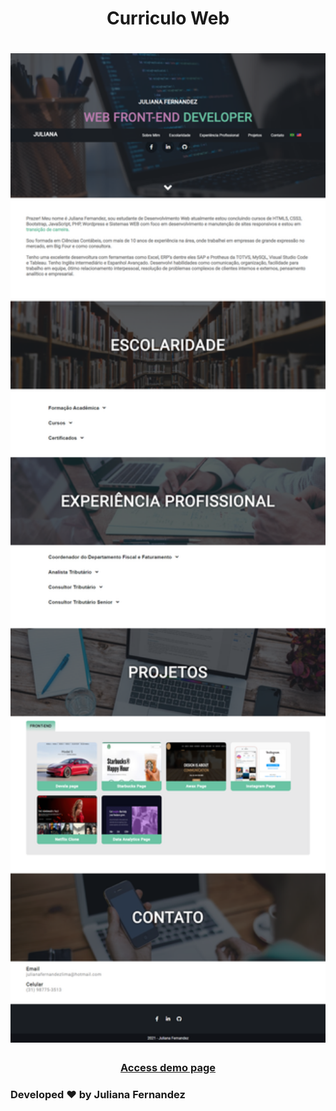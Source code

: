 <h1 align="center">
    Curriculo Web
</h1>

<h1 align="center">
<img width="800" src="assets/img/presentation.png" alt="My cool logo"/>
  </h1>

<h3 align="center">
    <a href="https://curriculo-web-jfml.netlify.app/">Access demo page</a>
<h3 >


Developed ❤ by Juliana Fernandez
